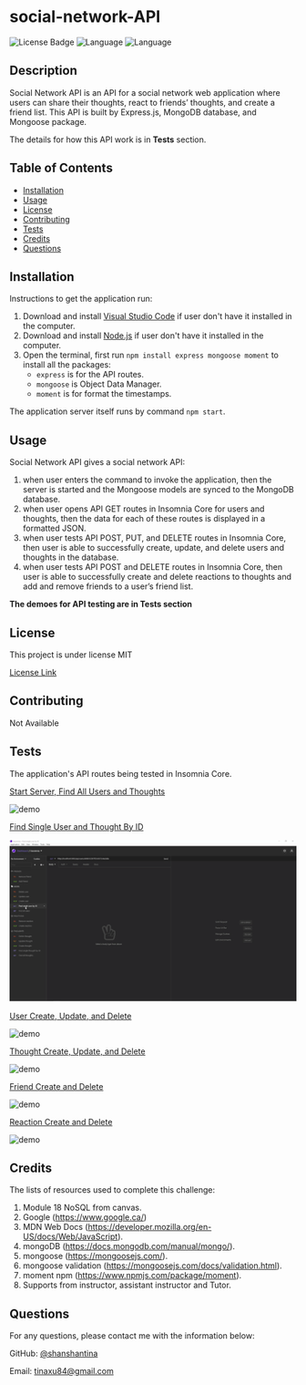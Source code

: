 # social-network-API

![License Badge](https://img.shields.io/badge/License-MIT-brightgreen.svg) ![Language](https://img.shields.io/github/languages/count/shanshantina/social-network-API?style=plastic&logo=appveyor&color=ff69b4) ![Language](https://img.shields.io/github/languages/top/shanshantina/social-network-API?style=flat&logo=appveyor&color=blueviolet)
  

## Description
Social Network API is an API for a social network web application where users can share their thoughts, react to friends’ thoughts, and create a friend list. This API is built by Express.js, MongoDB database, and Mongoose package.

The details for how this API work is in **Tests** section.

## Table of Contents
* [Installation](#installation)
* [Usage](#usage)
* [License](#license)
* [Contributing](#contributing)
* [Tests](#tests)
* [Credits](#credits)
* [Questions](#questions)

## Installation
Instructions to get the application run: 
1. Download and install [Visual Studio Code](https://code.visualstudio.com/Download) if user don't have it installed in the computer. 
2. Download and install [Node.js](https://nodejs.org/en/) if user don't have it installed in the computer. 
3. Open the terminal, first run `npm install express mongoose moment` to install all the packages: 
    * `express` is for the API routes.
    * `mongoose` is Object Data Manager.
    * `moment` is for format the timestamps. 

The application server itself runs by command `npm start`.

## Usage

Social Network API gives a social network API: 
1. when user enters the command to invoke the application, then the server is started and the Mongoose models are synced to the MongoDB database.
2. when user opens API GET routes in Insomnia Core for users and thoughts, then the data for each of these routes is displayed in a formatted JSON. 
3. when user tests API POST, PUT, and DELETE routes in Insomnia Core, then user is able to successfully create, update, and delete users and thoughts in the database.
4. when user tests API POST and DELETE routes in Insomnia Core, then user is able to successfully create and delete reactions to thoughts and add and remove friends to a user’s friend list.
  
**The demoes for API testing are in Tests section**

## License
  
This project is under license MIT
  
[License Link](https://choosealicense.com/licenses/)

## Contributing
Not Available 

## Tests

The application's API routes being tested in Insomnia Core.

[Start Server, Find All Users and Thoughts](https://drive.google.com/file/d/1aUE8ofwP-MODWQZMRabN_w3ueMoDxPlG/view)

![demo](./assets/image/view-all.gif)

[Find Single User and Thought By ID](https://drive.google.com/file/d/1G23kkjvoWM5LGZrrrzBNb9Qu_F5EZ9Dv/view)

![demo](./assets/image/view-single.gif)

[User Create, Update, and Delete](https://drive.google.com/file/d/14T5Q-9GgP3GB-Hh0YBuDHpUYRqxlqox1/view)

![demo](./assets/image/user.gif)

[Thought Create, Update, and Delete](https://drive.google.com/file/d/1w1Trfwvua9B-_1_st22i-gruPSl5wsT3/view)

![demo](./assets/image/thought.gif)

[Friend Create and Delete](https://drive.google.com/file/d/1eFAnS7cwKcfzFXVon7onKgmPOWNW3k4f/view)

![demo](./assets/image/friend.gif)

[Reaction Create and Delete](https://drive.google.com/file/d/16Onu6aqDa4-1xZzJ3YbCbNnwCmjOs3Rt/view)

![demo](./assets/image/reaction.gif)

## Credits
The lists of resources used to complete this challenge: 
1. Module 18 NoSQL from canvas. 
2. Google (https://www.google.ca/) 
3. MDN Web Docs (https://developer.mozilla.org/en-US/docs/Web/JavaScript).
4. mongoDB (https://docs.mongodb.com/manual/mongo/).
5. mongoose (https://mongoosejs.com/). 
6. mongoose validation (https://mongoosejs.com/docs/validation.html). 
7. moment npm (https://www.npmjs.com/package/moment).
8. Supports from instructor, assistant instructor and Tutor.

## Questions

For any questions, please contact me with the information below:

GitHub: [@shanshantina](https://github.com/shanshantina)
 
Email: tinaxu84@gmail.com